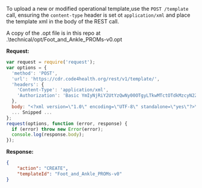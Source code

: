 To upload a new or modified operational template,use the `POST /template` call, ensuring the `content-type` header is set ot `application/xml` and place the template xml in the body of the REST call.

A copy of the .opt file is in this repo at .\technical/opt/Foot_and_Ankle_PROMs-v0.opt

**Request:**
```js
var request = require('request');
var options = {
  'method': 'POST',
  'url': 'https://cdr.code4health.org/rest/v1/template/',
  'headers': {
    'Content-Type': 'application/xml',
    'Authorization': 'Basic YmIyNjRiY2UtYzQwNy00OTgyLTkwMTctOTdkMzcyN2ZjZmE0OiQyYSQxMCQ2MTlraQ=='
  },
  body: "<?xml version=\"1.0\" encoding=\"UTF-8\" standalone=\"yes\"?>\n<template xmlns=\"http://schemas.openehr.org/v1\">\n    <language>\n        <terminology_id>\n            <value>ISO_639-1</value>\n        </terminology_id>\n        <code_string>en</code_string>\n    </language>\n 
  ... Snipped ...
};
request(options, function (error, response) { 
  if (error) throw new Error(error);
  console.log(response.body);
});

```
**Response:**
```json
{
    "action": "CREATE",
    "templateId": "Foot_and_Ankle_PROMs-v0"
}
```